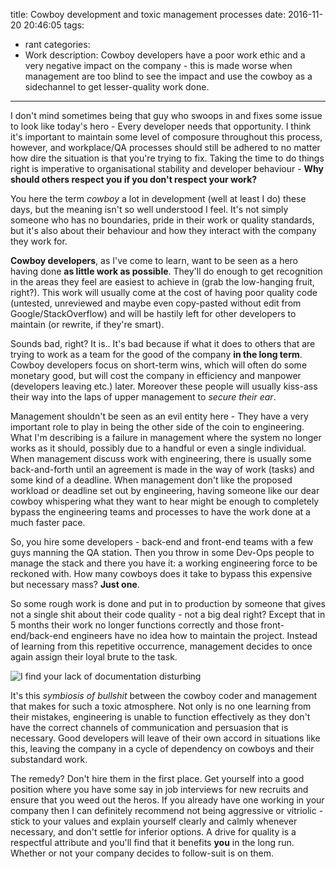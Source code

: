 title: Cowboy development and toxic management processes
date: 2016-11-20 20:46:05
tags:
 - rant
categories:
 - Work
description: Cowboy developers have a poor work ethic and a very negative impact on the company - this is made worse when management are too blind to see the impact and use the cowboy as a sidechannel to get lesser-quality work done.
---

I don't mind sometimes being that guy who swoops in and fixes some issue to look like today's hero - Every developer needs that opportunity. I think it's important to maintain some level of composure throughout this process, however, and workplace/QA processes should still be adhered to no matter how dire the situation is that you're trying to fix. Taking the time to do things right is imperative to organisational stability and developer behaviour - **Why should others respect you if you don't respect your work?**

You here the term _cowboy_ a lot in development (well at least I do) these days, but the meaning isn't so well understood I feel. It's not simply someone who has no boundaries, pride in their work or quality standards, but it's also about their behaviour and how they interact with the company they work for.

**Cowboy developers**, as I've come to learn, want to be seen as a hero having done **as little work as possible**. They'll do enough to get recognition in the areas they feel are easiest to achieve in (grab the low-hanging fruit, right?). This work will usually come at the cost of having poor quality code (untested, unreviewed and maybe even copy-pasted without edit from Google/StackOverflow) and will be hastily left for other developers to maintain (or rewrite, if they're smart).

Sounds bad, right? It is.. It's bad because if what it does to others that are trying to work as a team for the good of the company **in the long term**. Cowboy developers focus on short-term wins, which will often do some monetary good, but will cost the company in efficiency and manpower (developers leaving etc.) later. Moreover these people will usually kiss-ass their way into the laps of upper management to _secure their ear_.

Management shouldn't be seen as an evil entity here - They have a very important role to play in being the other side of the coin to engineering. What I'm describing is a failure in management where the system no longer works as it should, possibly due to a handful or even a single individual. When management discuss work with engineering, there is usually some back-and-forth until an agreement is made in the way of work (tasks) and some kind of a deadline. When management don't like the proposed workload or deadline set out by engineering, having someone like our dear cowboy whispering what they want to hear might be enough to completely bypass the engineering teams and processes to have the work done at a much faster pace.

So, you hire some developers - back-end and front-end teams with a few guys manning the QA station. Then you throw in some Dev-Ops people to manage the stack and there you have it: a working engineering force to be reckoned with. How many cowboys does it take to bypass this expensive but necessary mass? **Just one**.

So some rough work is done and put in to production by someone that gives not a single shit about their code quality - not a big deal right? Except that in 5 months their work no longer functions correctly and those front-end/back-end engineers have no idea how to maintain the project. Instead of learning from this repetitive occurrence, management decides to once again assign their loyal brute to the task.

![I find your lack of documentation disturbing](lack-of-docs.jpg)

It's this _symbiosis of bullshit_ between the cowboy coder and management that makes for such a toxic atmosphere. Not only is no one learning from their mistakes, engineering is unable to function effectively as they don't have the correct channels of communication and persuasion that is necessary. Good developers will leave of their own accord in situations like this, leaving the company in a cycle of dependency on cowboys and their substandard work.

The remedy? Don't hire them in the first place. Get yourself into a good position where you have some say in job interviews for new recruits and ensure that you weed out the heros. If you already have one working in your company then I can definitely recommend not being aggressive or vitriolic - stick to your values and explain yourself clearly and calmly whenever necessary, and don't settle for inferior options. A drive for quality is a respectful attribute and you'll find that it benefits **you** in the long run. Whether or not your company decides to follow-suit is on them. 
